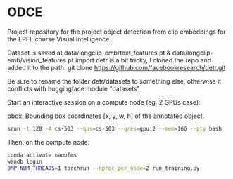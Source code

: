 # ODCE
Project repository for the project object detection from clip embeddings for the EPFL course Visual Intelligence.

Dataset is saved at data/longclip-emb/text_features.pt & data/longclip-emb/vision_features.pt
import detr is a bit tricky, I cloned the repo and added it to the path.
git clone https://github.com/facebookresearch/detr.git

Be sure to rename the folder detr/datasets to something else, otherwise it conflicts with huggingface module "datasets"

Start an interactive session on a compute node (eg, 2 GPUs case):

bbox: Bounding box coordinates [x, y, w, h] of the annotated object.

```bash
srun -t 120 -A cs-503 --qos=cs-503 --gres=gpu:2 --mem=16G --pty bash
```
Then, on the compute node:

```bash
conda activate nanofms
wandb login
OMP_NUM_THREADS=1 torchrun --nproc_per_node=2 run_training.py 
